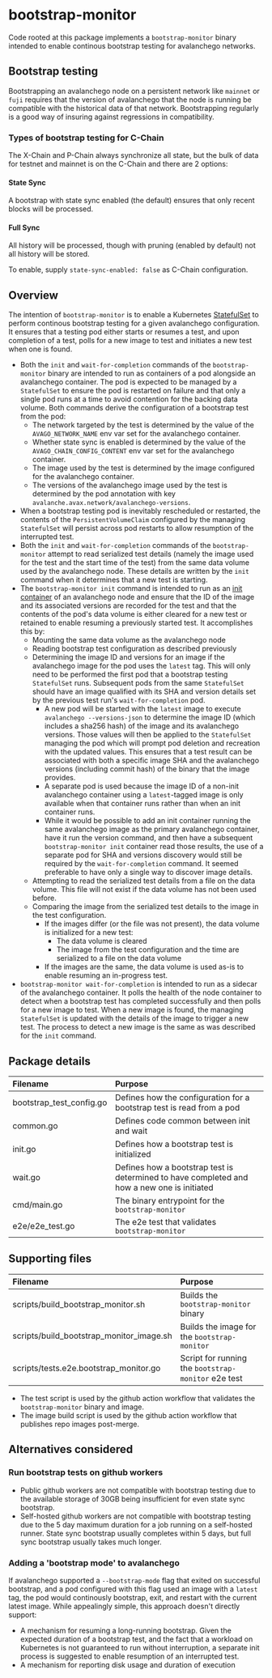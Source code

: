 # bootstrap-monitor

Code rooted at this package implements a `bootstrap-monitor` binary
intended to enable continous bootstrap testing for avalanchego
networks.

## Bootstrap testing

Bootstrapping an avalanchego node on a persistent network like
`mainnet` or `fuji` requires that the version of avalanchego that the
node is running be compatible with the historical data of that
network. Bootstrapping regularly is a good way of insuring against
regressions in compatibility.

### Types of bootstrap testing for C-Chain

The X-Chain and P-Chain always synchronize all state, but the bulk of
data for testnet and mainnet is on the C-Chain and there are 2 options:

#### State Sync

A bootstrap with state sync enabled (the default) ensures that only
recent blocks will be processed.

#### Full Sync

All history will be processed, though with pruning (enabled by
default) not all history will be stored.

To enable, supply `state-sync-enabled: false` as C-Chain configuration.

## Overview

The intention of `bootstrap-monitor` is to enable a Kubernetes
[StatefulSet](https://kubernetes.io/docs/concepts/workloads/controllers/statefulset/)
to perform continous bootstrap testing for a given avalanchego
configuration. It ensures that a testing pod either starts or resumes
a test, and upon completion of a test, polls for a new image to test
and initiates a new test when one is found.

 - Both the `init` and `wait-for-completion` commands of the
   `bootstrap-monitor` binary are intended to run as containers of a
   pod alongside an avalanchego container. The pod is expected to be
   managed by a `StatefulSet` to ensure the pod is restarted on
   failure and that only a single pod runs at a time to avoid
   contention for the backing data volume. Both commands derive the
   configuration of a bootstrap test from the pod:
   - The network targeted by the test is determined by the value of
     the `AVAGO_NETWORK_NAME` env var set for the avalanchego
     container.
   - Whether state sync is enabled is determined by the value of the
     `AVAGO_CHAIN_CONFIG_CONTENT` env var set for the avalanchego
     container.
   - The image used by the test is determined by the image configured
     for the avalanchego container.
   - The versions of the avalanchego image used by the test is
     determined by the pod annotation with key
     `avalanche.avax.network/avalanchego-versions`.
 - When a bootstrap testing pod is inevitably rescheduled or
   restarted, the contents of the `PersistentVolumeClaim` configured
   by the managing `StatefulSet` will persist across pod restarts to
   allow resumption of the interrupted test.
 - Both the `init` and `wait-for-completion` commands of the
   `bootstrap-monitor` attempt to read serialized test details (namely
   the image used for the test and the start time of the test) from
   the same data volume used by the avalanchego node. These details
   are written by the `init` command when it determines that a new test
   is starting.
 - The `bootstrap-monitor init` command is intended to run as an
   [init
   container](https://kubernetes.io/docs/concepts/workloads/pods/init-containers/)
   of an avalanchego node and ensure that the ID of the image and its
   associated versions are recorded for the test and that the contents
   of the pod's data volume is either cleared for a new test or
   retained to enable resuming a previously started test. It
   accomplishes this by:
   - Mounting the same data volume as the avalanchego node
   - Reading bootstrap test configuration as described previously
   - Determining the image ID and versions for an image if the
     avalanchego image for the pod uses the `latest` tag. This will
     only need to be performed the first pod that a bootstrap testing
     `StatefulSet` runs. Subsequent pods from the same `StatefulSet`
     should have an image qualified with its SHA and version details
     set by the previous test run's `wait-for-completion` pod.
     - A new pod will be started with the `latest` image to execute
     `avalanchego --versions-json` to determine the image ID (which
     includes a sha256 hash) of the image and its avalanchego
     versions. Those values will then be applied to the `StatefulSet`
     managing the pod which will prompt pod deletion and recreation
     with the updated values. This ensures that a test result can be
     associated with both a specific image SHA and the avalanchego
     versions (including commit hash) of the binary that the image
     provides.
     - A separate pod is used because the image ID of a non-init
       avalanchego container using a `latest`-tagged image is only
       available when that container runs rather than when an init container runs.
     - While it would be possible to add an init container running the
       same avalanchego image as the primary avalanchego container,
       have it run the version command, and then have a subsequent
       `bootstrap-monitor init` container read those results, the use
       of a separate pod for SHA and versions discovery would still be
       required by the `wait-for-completion` command. It seemed
       preferable to have only a single way to discover image details.
   - Attempting to read the serialized test details from a file on the
     data volume. This file will not exist if the data volume has not
     been used before.
   - Comparing the image from the serialized test details to the image
     in the test configuration.
     - If the images differ (or the file was not present), the data
       volume is initialized for a new test:
       - The data volume is cleared
       - The image from the test configuration and the time are
         serialized to a file on the data volume
     - If the images are the same, the data volume is used as-is to
       enable resuming an in-progress test.
 - `bootstrap-monitor wait-for-completion` is intended to run as a
   sidecar of the avalanchego container. It polls the health of the
   node container to detect when a bootstrap test has completed
   successfully and then polls for a new image to test. When a new
   image is found, the managing `StatefulSet` is updated with the
   details of the image to trigger a new test. The process to detect a
   new image is the same as was described for the `init` command.

## Package details

| Filename                 | Purpose                                                                                     |
|:-------------------------|:--------------------------------------------------------------------------------------------|
| bootstrap_test_config.go | Defines how the configuration for a bootstrap test is read from a pod                      |
| common.go                | Defines code common between init and wait                                                   |
| init.go                  | Defines how a bootstrap test is initialized                                                 |
| wait.go                  | Defines how a bootstrap test is determined to have completed and how a new one is initiated |
| cmd/main.go              | The binary entrypoint for the `bootstrap-monitor`                                           |
| e2e/e2e_test.go          | The e2e test that validates `bootstrap-monitor`                                             |

## Supporting files

| Filename                                 | Purpose                                           |
|:-----------------------------------------|:--------------------------------------------------|
| scripts/build_bootstrap_monitor.sh       | Builds the `bootstrap-monitor` binary               |
| scripts/build_bootstrap_monitor_image.sh | Builds the image for the `bootstrap-monitor`        |
| scripts/tests.e2e.bootstrap_monitor.go   | Script for running the `bootstrap-monitor` e2e test |

 - The test script is used by the github action workflow that
   validates the `bootstrap-monitor` binary and image.
 - The image build script is used by the github action workflow that
   publishes repo images post-merge.

## Alternatives considered

### Run bootstrap tests on github workers

 - Public github workers are not compatible with bootstrap testing due
to the available storage of 30GB being insufficient for even state
sync bootstrap.
 - Self-hosted github workers are not compatible with bootstrap testing
due to the 5 day maximum duration for a job running on a self-hosted
runner. State sync bootstrap usually completes within 5 days, but full
sync bootstrap usually takes much longer.

### Adding a 'bootstrap mode' to avalanchego

If avalanchego supported a `--bootstrap-mode` flag that exited on
successful bootstrap, and a pod configured with this flag used an
image with a `latest` tag, the pod would continously bootstrap, exit,
and restart with the current latest image. While appealingly simple,
this approach doesn't directly support:

 - A mechanism for resuming a long-running bootstrap. Given the
expected duration of a bootstrap test, and the fact that a workload on
Kubernetes is not guaranteed to run without interruption, a separate
init process is suggested to enable resumption of an interrupted test.
- A mechanism for reporting disk usage and duration of execution
